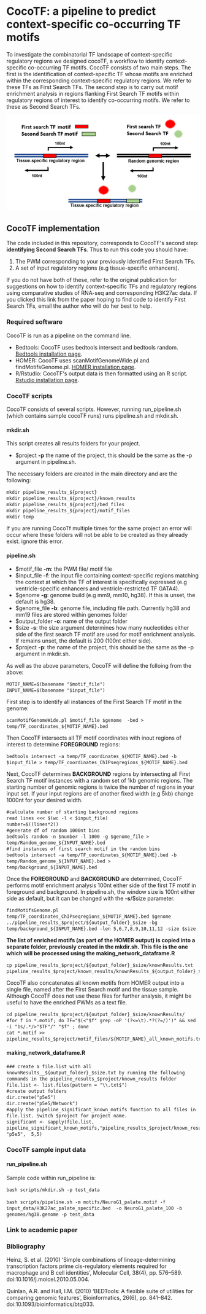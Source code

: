 # CocoTF: a pipeline to predict context-specific co-occurring TF motifs

To investigate the combinatorial TF landscape of context-specific regulatory regions we designed cocoTF, a workflow to identify context-specific co-occurring TF motifs. CocoTF consists of two main steps. The first is the identification of context-specific TF whose motifs are enriched within the corresponding context-specific regulatory regions. We refer to these TFs as First Search TFs. The second step is to carry out motif enrichment analysis in regions flanking First Search TF motifs within regulatory regions of interest to identify co-occurring motifs. We refer to these as Second Search TFs.

![CocoTF diagram](CocoTF.PNG)

## CocoTF implementation

The code included in this repository, corresponds to CocoTF's second step: **identifying Second Search TFs**. Thus to run this code you should have:
1. The PWM corresponding to your previously identified First Search TFs.
2. A set of input regulatory regions (e.g tissue-specific enhancers).

If you do not have both of these, refer to the original publication for suggestions on how to identify context-specific TFs and regulatory regions using comparative studies of RNA-seq and corresponding H3K27ac data. If you clicked this link from the paper hoping to find code to identify First Search TFs, email the author who will do her best to help.

### Required software
CocoTF is run as a pipeline on the command line.

- Bedtools: CocoTF uses bedtools intersect and bedtools random.
[Bedtools installation page](https://bedtools.readthedocs.io/en/latest/content/installation.html).
- HOMER: CocoTF uses scanMotifGenomeWide.pl and findMotifsGenome.pl.
[HOMER installation page](http://homer.ucsd.edu/homer/introduction/install.html).
- R/Rstudio: CocoTF's output data is then formatted using an R script.
[Rstudio installation page](https://pages.github.com/).

### CocoTF scripts

CocoTF consists of several scripts. However, running run_pipeline.sh (which contains sample cocoTF runs) runs pipeline.sh and mkdir.sh. 

#### mkdir.sh

This script creates all results folders for your project.
- $project **-p** the name of the project, this should be the same as the -p argument in pipeline.sh.

The necessary folders are created in the main directory and are the following:
```
mkdir pipeline_results_${project}
mkdir pipeline_results_${project}/known_results
mkdir pipeline_results_${project}/bed_files
mkdir pipeline_results_${project}/motif_files
mkdir temp
```
If you are running CocoTf multiple times for the same project an error will occur where these folders will not be able to be created as they already exist. ignore this error.

#### pipeline.sh

- $motif_file **-m**: the PWM file/ motif file 
- $input_file **-f**: the input file containing context-specific regions matching the context at which the TF of interest is specifically expressed (e.g ventricle-specific enhancers and ventricle-restricted TF GATA4).
- $genome **-g**: genome build (e.g mm9, mm10, hg38). If this is unset, the default is hg38.
- $genome_file **-b**: genome file, including file path. Currently hg38 and mm19 files are stored within genomes folder
- $output_folder **-o**: name of the output folder
- $size **-s**: the size argument determines how many nucleotides either side of the first search TF motif are used for motif enrichment analysis. If remains unset, the default is 200 (100nt either side).
- $project **-p**: the name of the project, this should be the same as the -p argument in mkdir.sh.

As well as the above parameters, CocoTF will define the folloing from the above:
```
MOTIF_NAME=$(basename "$motif_file")
INPUT_NAME=$(basename "$input_file")
```

First step is to identify all instances of the First Search TF motif in the genome:
```
scanMotifGenomeWide.pl $motif_file $genome  -bed > temp/TF_coordinates_${MOTIF_NAME}.bed
```

Then CocoTF intersects all TF motif coordinates with inout regions of interest to determine **FOREGROUND** regions:
```
bedtools intersect -a temp/TF_coordinates_${MOTIF_NAME}.bed -b $input_file > temp/TF_coordinates_ChIPseqregions_${MOTIF_NAME}.bed
```

Next, CocoTF determines **BACKGROUND** regions by intersecting all First Search TF motif instances with a random set of 1kb genomic regions. The starting number of genomic regions is twice the number of regions in your input set. If your input regions are of another fixed width (e.g 5kb) change 1000nt for your desired width. 

```
#calculate number of starting background regions
read lines <<< $(wc -l < $input_file)
number=$((lines*2))
#generate df of random 1000nt bins
bedtools random -n $number -l 1000 -g $genome_file > temp/Random_genome_${INPUT_NAME}.bed
#find instances of first search motif in the random bins
bedtools intersect -a temp/TF_coordinates_${MOTIF_NAME}.bed -b temp/Random_genome_${INPUT_NAME}.bed > temp/background_${INPUT_NAME}.bed
```
Once the **FOREGROUND** and **BACKGROUND** are determined, CocoTF performs motif enrichment analysis 100nt either side of the first TF motif in foreground and background. In pipeline.sh, the window size is 100nt either side as default, but it can be changed with the **-s**/$size parameter.
```
findMotifsGenome.pl temp/TF_coordinates_ChIPseqregions_${MOTIF_NAME}.bed $genome ../pipeline_results_$project/${output_folder}_$size -bg temp/background_${INPUT_NAME}.bed -len 5,6,7,8,9,10,11,12 -size $size
```
**The list of enriched motifs (as part of the HOMER output) is copied into a separate folder, previously created in the mkdir.sh. This file is the one which will be processed using the making_network_dataframe.R**
```
cp pipeline_results_$project/${output_folder}_$size/knownResults.txt pipeline_results_$project/known_results/knownResults_${output_folder}_$size.txt
```
CocoTF also concatenates all known motifs from HOMER output into a single file, named after the First Search motif and the tissue sample. Although CocoTF does not use these files for further analysis, it might be useful to have the enriched PWMs as a text file.
```
cd pipeline_results_$project/${output_folder}_$size/knownResults/ 
#for f in *.motif; do TF="$(<"$f" grep -oP '(?<=\t).*?(?=/)')" && sed -i "1s/.*/>"$TF"/" "$f" ; done
cat *.motif >> pipeline_results_$project/motif_files/${MOTIF_NAME}_all_known_motifs.txt
```


#### making_network_dataframe.R
```
### create a file.list with all knownResults__${output_folder}_$size.txt by running the following commands in the pipeline_results_$project/known_results folder
file.list <- list.files(pattern = "\\.txt$")
#create output folders
dir.create("p5e5") 
dir.create("p5e5/Network")
#apply the pipeline_significant_known_motifs function to all files in file.list. Switch $project for project name.
significant <- sapply(file.list, pipeline_significant_known_motifs,"pipeline_results_$project/known_results", "p5e5",  5,5)
```
### CocoTF sample input data

#### run_pipeline.sh
Sample code within run_pipeline is:

```
bash scripts/mkdir.sh -p test_data

bash scripts/pipeline.sh -m motifs/NeuroG1_palate.motif -f input_data/H3K27ac_palate_specific.bed  -o NeuroG1_palate_100 -b genomes/hg38.genome -p test_data

```
### Link to academic paper
### Bibliography
Heinz, S. et al. (2010) ‘Simple combinations of lineage-determining transcription factors prime cis-regulatory elements required for macrophage and B cell identities’, Molecular Cell, 38(4), pp. 576–589. doi:10.1016/j.molcel.2010.05.004. 

Quinlan, A.R. and Hall, I.M. (2010) ‘BEDTools: A flexible suite of utilities for comparing genomic features’, Bioinformatics, 26(6), pp. 841–842. doi:10.1093/bioinformatics/btq033. 


